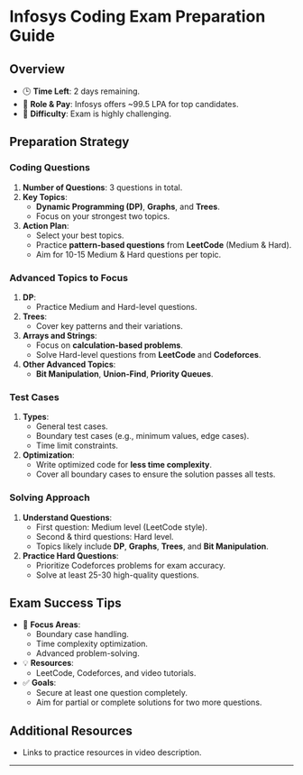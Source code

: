# Infosys Coding Exam Preparation Guide

## Overview
- 🕒 **Time Left**: 2 days remaining.
- 💼 **Role & Pay**: Infosys offers ~99.5 LPA for top candidates.
- 🚩 **Difficulty**: Exam is highly challenging.

## Preparation Strategy
### Coding Questions
1. **Number of Questions**: 3 questions in total.
2. **Key Topics**:
   - **Dynamic Programming (DP)**, **Graphs**, and **Trees**.
   - Focus on your strongest two topics.
3. **Action Plan**:
   - Select your best topics.
   - Practice **pattern-based questions** from **LeetCode** (Medium & Hard).
   - Aim for 10-15 Medium & Hard questions per topic.

### Advanced Topics to Focus
1. **DP**:
   - Practice Medium and Hard-level questions.
2. **Trees**:
   - Cover key patterns and their variations.
3. **Arrays and Strings**:
   - Focus on **calculation-based problems**.
   - Solve Hard-level questions from **LeetCode** and **Codeforces**.
4. **Other Advanced Topics**:
   - **Bit Manipulation**, **Union-Find**, **Priority Queues**.

### Test Cases
1. **Types**:
   - General test cases.
   - Boundary test cases (e.g., minimum values, edge cases).
   - Time limit constraints.
2. **Optimization**:
   - Write optimized code for **less time complexity**.
   - Cover all boundary cases to ensure the solution passes all tests.

### Solving Approach
1. **Understand Questions**:
   - First question: Medium level (LeetCode style).
   - Second & third questions: Hard level.
   - Topics likely include **DP**, **Graphs**, **Trees**, and **Bit Manipulation**.
2. **Practice Hard Questions**:
   - Prioritize Codeforces problems for exam accuracy.
   - Solve at least 25-30 high-quality questions.

## Exam Success Tips
- 🎯 **Focus Areas**:
   - Boundary case handling.
   - Time complexity optimization.
   - Advanced problem-solving.
- 💡 **Resources**:
   - LeetCode, Codeforces, and video tutorials.
- ✅ **Goals**:
   - Secure at least one question completely.
   - Aim for partial or complete solutions for two more questions.

## Additional Resources
- Links to practice resources in video description.

---
